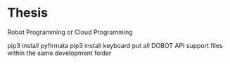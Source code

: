 # Thesis
Robot Programming or Cloud Programming

pip3 install pyfirmata
pip3 install keyboard
put all DOBOT API support files within the same development folder

